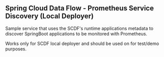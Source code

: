 ## Spring Cloud Data Flow - Prometheus Service Discovery (Local Deployer)

Sample service that uses the SCDF's runtime applications metadata to discover SpringBoot applications to be monitored with Prometheus.

Works only for SCDF local deployer and should be used on for test/demo purposes. 



